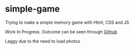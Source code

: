 # simple-game

Trying to make a simple memory game with Html, CSS and JS

Work In Progress. Outcome can be seen through [Github](https://shahidrahmat.github.io/simple-game)

Laggy due to the need to load photos
